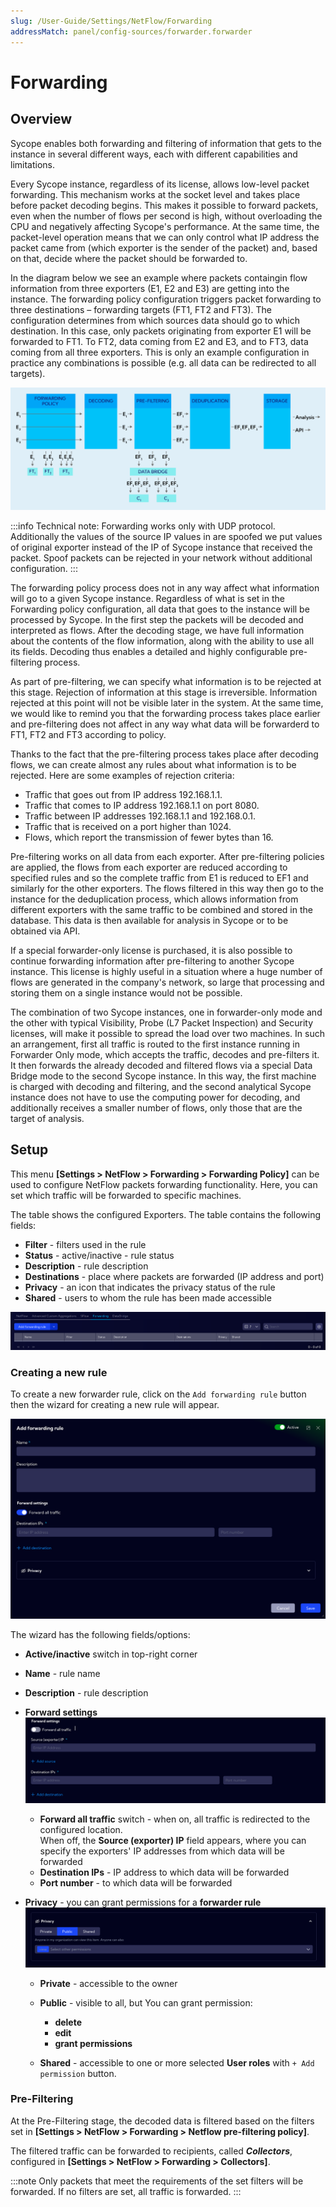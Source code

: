 ```yaml
---
slug: /User-Guide/Settings/NetFlow/Forwarding
addressMatch: panel/config-sources/forwarder.forwarder
---
```


# Forwarding

## Overview

Sycope enables both forwarding and filtering of information that gets to the instance in several different ways, each with different capabilities and limitations.

Every Sycope instance, regardless of its license, allows low-level packet forwarding. This mechanism works at the socket level and takes place before packet decoding begins. This makes it possible to forward packets, even when the number of flows per second is high, without overloading the CPU and negatively affecting Sycope's performance. At the same time, the packet-level operation means that we can only control what IP address the packet came from (which exporter is the sender of the packet) and, based on that, decide where the packet should be forwarded to.

In the diagram below we see an example where packets containgin flow information from three exporters (E1, E2 and E3) are getting into the instance. The forwarding policy configuration triggers packet forwarding to three destinations – forwarding targets (FT1, FT2 and FT3). The configuration determines from which sources data should go to which destination. In this case, only packets originating from exporter E1 will be forwarded to FT1. To FT2, data coming from E2 and E3, and to FT3, data coming from all three exporters. This is only an example configuration in practice any combinations is possible (e.g. all data can be redirected to all targets).

![alt text](assets/schema-forwarding.png)

:::info Technical note:
Forwarding works only with UDP protocol. Additionally the values of the source IP values in are spoofed we put values of original exporter instead of the IP of Sycope instance that received the packet. Spoof packets can be rejected in your network without additional configuration.
:::

The forwarding policy process does not in any way affect what information will go to a given Sycope instance. Regardless of what is set in the Forwarding policy configuration, all data that goes to the instance will be processed by Sycope. In the first step the packets will be decoded and interpreted as flows. After the decoding stage, we have full information about the contents of the flow information, along with the ability to use all its fields. Decoding thus enables a detailed and highly configurable pre-filtering process.

As part of pre-filtering, we can specify what information is to be rejected at this stage. Rejection of information at this stage is irreversible. Information rejected at this point will not be visible later in the system. At the same time, we would like to remind you that the forwarding process takes place earlier and pre-filtering does not affect in any way what data will be forwarderd to FT1, FT2 and FT3 according to policy.

Thanks to the fact that the pre-filtering process takes place after decoding flows, we can create almost any rules about what information is to be rejected. Here are some examples of rejection criteria:
* Traffic that goes out from IP address 192.168.1.1.
* Traffic that comes to IP address 192.168.1.1 on port 8080.
* Traffic between IP addresses 192.168.1.1 and 192.168.0.1.
* Traffic that is received on a port higher than 1024.
* Flows, which report the transmission of fewer bytes than 16.

Pre-filtering works on all data from each exporter. After pre-filtering policies are applied, the flows from each exporter are reduced according to specified rules and so the complete traffic from E1 is reduced to EF1 and similarly for the other exporters. The flows filtered in this way then go to the instance for the deduplication process, which allows information from different exporters with the same traffic to be combined and stored in the database. This data is then available for analysis in Sycope or to be obtained via API.

If a special forwarder-only license is purchased, it is also possible to continue forwarding information after pre-filtering to another Sycope instance. This license is highly useful in a situation where a huge number of flows are generated in the company's network, so large that processing and storing them on a single instance would not be possible.

The combination of two Sycope instances, one in forwarder-only mode and the other with typical Visibility, Probe (L7 Packet Inspection) and Security licenses, will make it possible to spread the load over two machines. In such an arrangement, first all traffic is routed to the first instance running in Forwarder Only mode, which accepts the traffic, decodes and pre-filters it. It then forwards the already decoded and filtered flows via a special Data Bridge mode to the second Sycope instance. In this way, the first machine is charged with decoding and filtering, and the second analytical Sycope instance does not have to use the computing power for decoding, and additionally receives a smaller number of flows, only those that are the target of analysis.


## Setup

This menu **[Settings > NetFlow > Forwarding > Forwarding Policy]** can be used to configure NetFlow packets forwarding functionality. Here, you can set which traffic will be forwarded to specific machines.

The table shows the configured Exporters. The table contains the following fields:

- **Filter** - filters used in the rule
- **Status** - active/inactive - rule status 
- **Description** - rule description
- **Destinations** - place where packets are forwarded (IP address and port)
- **Privacy** - an icon that indicates the privacy status of the rule
- **Shared** - users to whom the rule has been made accessible

![Forwarding Rules](assets/forwarding-rules.png)


### Creating a new rule

To create a new forwarder rule, click on the `Add forwarding rule` button then the wizard for creating a new rule will appear.

![Add forwarding rule](assets/add-forwarding-rule.png)

The wizard has the following fields/options:

- **Active/inactive** switch in top-right corner

- **Name** - rule name

- **Description** - rule description

- **Forward settings**
![Forward Settings](assets/forward-settings.png)
  - **Forward all traffic** switch - when on, all traffic is redirected to the configured location.  
  When off, the **Source (exporter) IP** field appears, where you can specify the exporters' IP addresses from which data will be forwarded
  - **Destination IPs** - IP address to which data will be forwarded
  - **Port number** - to which data will be forwarded

- **Privacy** - you can grant permissions for a **forwarder rule**
![Privacy](assets/privacy.png)

  - **Private** - accessible to the owner

  - **Public** - visible to all, but You can grant permission:
    - **delete**
    - **edit**
    - **grant permissions**

  - **Shared** - accessible to one or more selected **User roles** with `+ Add permission` button.

### Pre-Filtering  

At the Pre-Filtering stage, the decoded data is filtered based on the filters set in **[Settings > NetFlow > Forwarding > Netflow pre-filtering policy]**.  

The filtered traffic can be forwarded to recipients, called ***Collectors***, configured in **[Settings > NetFlow > Forwarding > Collectors]**.  

:::note
Only packets that meet the requirements of the set filters will be forwarded. If no filters are set, all traffic is forwarded.
:::